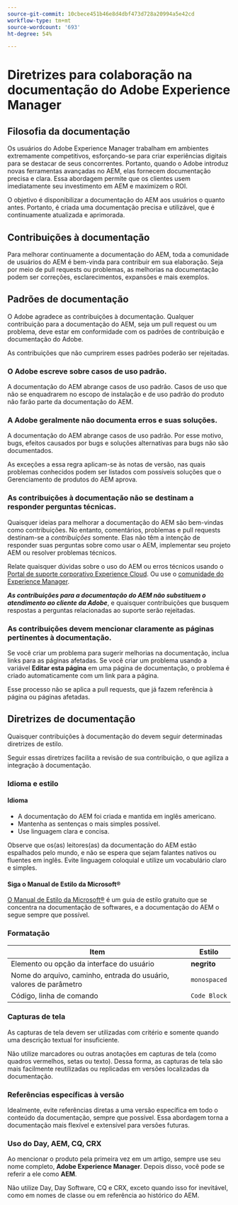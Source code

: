 ```yaml
---
source-git-commit: 10cbece451b46e8d4dbf473d728a20994a5e42cd
workflow-type: tm+mt
source-wordcount: '693'
ht-degree: 54%

---
```

# Diretrizes para colaboração na documentação do Adobe Experience Manager

## Filosofia da documentação

Os usuários do Adobe Experience Manager trabalham em ambientes extremamente competitivos, esforçando-se para criar experiências digitais para se destacar de seus concorrentes. Portanto, quando o Adobe introduz novas ferramentas avançadas no AEM, elas fornecem documentação precisa e clara. Essa abordagem permite que os clientes usem imediatamente seu investimento em AEM e maximizem o ROI.

O objetivo é disponibilizar a documentação do AEM aos usuários o quanto antes. Portanto, é criada uma documentação precisa e utilizável, que é continuamente atualizada e aprimorada.

## Contribuições à documentação

Para melhorar continuamente a documentação do AEM, toda a comunidade de usuários do AEM é bem-vinda para contribuir em sua elaboração. Seja por meio de pull requests ou problemas, as melhorias na documentação podem ser correções, esclarecimentos, expansões e mais exemplos.

## Padrões de documentação

O Adobe agradece as contribuições à documentação. Qualquer contribuição para a documentação do AEM, seja um pull request ou um problema, deve estar em conformidade com os padrões de contribuição e documentação do Adobe.

As contribuições que não cumprirem esses padrões poderão ser rejeitadas.

### O Adobe escreve sobre casos de uso padrão.

A documentação do AEM abrange casos de uso padrão. Casos de uso que não se enquadrarem no escopo de instalação e de uso padrão do produto não farão parte da documentação do AEM.

### A Adobe geralmente não documenta erros e suas soluções.

A documentação do AEM abrange casos de uso padrão. Por esse motivo, bugs, efeitos causados por bugs e soluções alternativas para bugs não são documentados.

As exceções a essa regra aplicam-se às notas de versão, nas quais problemas conhecidos podem ser listados com possíveis soluções que o Gerenciamento de produtos do AEM aprova.

### As contribuições à documentação não se destinam a responder perguntas técnicas.

Quaisquer ideias para melhorar a documentação do AEM são bem-vindas como contribuições. No entanto, comentários, problemas e pull requests destinam-se a *contribuições* somente. Elas não têm a intenção de responder suas perguntas sobre como usar o AEM, implementar seu projeto AEM ou resolver problemas técnicos.

Relate quaisquer dúvidas sobre o uso do AEM ou erros técnicos usando o [Portal de suporte corporativo Experience Cloud](https://experienceleague.adobe.com/pt-br?support-solution=General#support). Ou use o [comunidade do Experience Manager](https://experienceleaguecommunities.adobe.com/t5/adobe-experience-manager/ct-p/adobe-experience-manager-community?profile.language=pt).

***As contribuições para a documentação do AEM não substituem o atendimento ao cliente da Adobe***, e quaisquer contribuições que busquem respostas a perguntas relacionadas ao suporte serão rejeitadas.

### As contribuições devem mencionar claramente as páginas pertinentes à documentação.

Se você criar um problema para sugerir melhorias na documentação, inclua links para as páginas afetadas. Se você criar um problema usando a variável **Editar esta página** em uma página de documentação, o problema é criado automaticamente com um link para a página.

Esse processo não se aplica a pull requests, que já fazem referência à página ou páginas afetadas.

## Diretrizes de documentação

Quaisquer contribuições à documentação do devem seguir determinadas diretrizes de estilo.

Seguir essas diretrizes facilita a revisão de sua contribuição, o que agiliza a integração à documentação.

### Idioma e estilo

#### Idioma

* A documentação do AEM foi criada e mantida em inglês americano.
* Mantenha as sentenças o mais simples possível.
* Use linguagem clara e concisa.

Observe que os(as) leitores(as) da documentação do AEM estão espalhados pelo mundo, e não se espera que sejam falantes nativos ou fluentes em inglês. Evite linguagem coloquial e utilize um vocabulário claro e simples.

#### Siga o Manual de Estilo da Microsoft®

[O Manual de Estilo da Microsoft®](https://learn.microsoft.com/pt-br/style-guide/welcome/) é um guia de estilo gratuito que se concentra na documentação de softwares, e a documentação do AEM o segue sempre que possível.

### Formatação

| Item | Estilo |
|---|---|
| Elemento ou opção da interface do usuário | **negrito** |
| Nome do arquivo, caminho, entrada do usuário, valores de parâmetro | `monospaced` |
| Código, linha de comando | ```Code Block``` |

### Capturas de tela

As capturas de tela devem ser utilizadas com critério e somente quando uma descrição textual for insuficiente.

Não utilize marcadores ou outras anotações em capturas de tela (como quadros vermelhos, setas ou texto). Dessa forma, as capturas de tela são mais facilmente reutilizadas ou replicadas em versões localizadas da documentação.

### Referências específicas à versão

Idealmente, evite referências diretas a uma versão específica em todo o conteúdo da documentação, sempre que possível. Essa abordagem torna a documentação mais flexível e extensível para versões futuras.

### Uso do Day, AEM, CQ, CRX

Ao mencionar o produto pela primeira vez em um artigo, sempre use seu nome completo, **Adobe Experience Manager**. Depois disso, você pode se referir a ele como **AEM**.

Não utilize Day, Day Software, CQ e CRX, exceto quando isso for inevitável, como em nomes de classe ou em referência ao histórico do AEM.